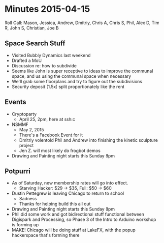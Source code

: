 Minutes 2015-04-15
==================

Roll Call: Mason, Jessica, Andrew, Dmitriy, Chris A, Chris S, Phil, Alex D, Tim R, John S, Christian, Joe B

Space Search Stuff
------------------

- Visited Bubbly Dynamics last weekend
- Drafted a MoU
- Discussion re: how to subdivide
- Seems like John is super receptive to ideas to improve the communal space, and us using the communal space when necessary
- We'll grab some floorplans and try to figure out the subdivisions
- Security deposit (1.5x) split proportionately like the rent

Events
------

- Cryptoparty
  - April 25, 2pm, here at ssh:c
- NSMMF
  - May 2, 2015
  - There's a Facebook Event for it
  - Dmitriy volentold Phil and Andrew into finishing the kinetic sculpture project
  - Jen Z. will most likely do frogbot demos
- Drawing and Painting night starts this Sunday 8pm

Potpurri
--------
- As of Saturday, new membership rates will go into effect.
  - Starving Hacker: $29 -> $35, Full: $50 -> $60
- Dustin Pettegrew is leaving Chicago to return to school
  - Sadness
  - Thanks for helping build this all out
- Drawing and Painting night starts this Sunday 8pm
- Phil did some work and got bidirectional stuff functional between Digispark and Processing, so Phase 3 of the Intro to Arduino workshop is forming up
- MAKE! Chicago will be doing stuff at LakeFX, with the popup hackerspace that's forming there
